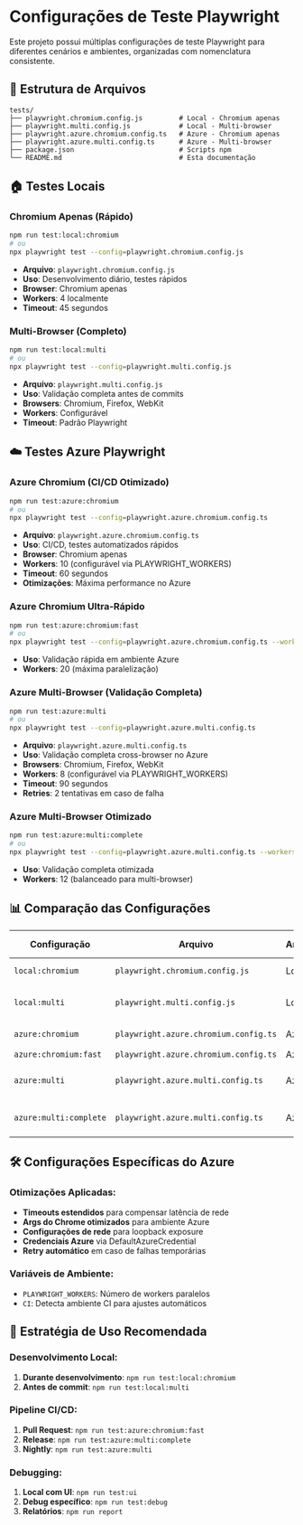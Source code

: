 # Configurações de Teste Playwright

Este projeto possui múltiplas configurações de teste Playwright para diferentes cenários e ambientes, organizadas com nomenclatura consistente.

## 📁 Estrutura de Arquivos

```
tests/
├── playwright.chromium.config.js         # Local - Chromium apenas
├── playwright.multi.config.js            # Local - Multi-browser  
├── playwright.azure.chromium.config.ts   # Azure - Chromium apenas
├── playwright.azure.multi.config.ts      # Azure - Multi-browser
├── package.json                          # Scripts npm
└── README.md                             # Esta documentação
```

## 🏠 Testes Locais

### Chromium Apenas (Rápido)
```bash
npm run test:local:chromium
# ou
npx playwright test --config=playwright.chromium.config.js
```
- **Arquivo**: `playwright.chromium.config.js`
- **Uso**: Desenvolvimento diário, testes rápidos
- **Browser**: Chromium apenas
- **Workers**: 4 localmente
- **Timeout**: 45 segundos

### Multi-Browser (Completo)
```bash
npm run test:local:multi
# ou
npx playwright test --config=playwright.multi.config.js
```
- **Arquivo**: `playwright.multi.config.js`
- **Uso**: Validação completa antes de commits
- **Browsers**: Chromium, Firefox, WebKit
- **Workers**: Configurável
- **Timeout**: Padrão Playwright

## ☁️ Testes Azure Playwright

### Azure Chromium (CI/CD Otimizado)
```bash
npm run test:azure:chromium
# ou
npx playwright test --config=playwright.azure.chromium.config.ts
```
- **Arquivo**: `playwright.azure.chromium.config.ts`
- **Uso**: CI/CD, testes automatizados rápidos
- **Browser**: Chromium apenas
- **Workers**: 10 (configurável via PLAYWRIGHT_WORKERS)
- **Timeout**: 60 segundos
- **Otimizações**: Máxima performance no Azure

### Azure Chromium Ultra-Rápido
```bash
npm run test:azure:chromium:fast
# ou
npx playwright test --config=playwright.azure.chromium.config.ts --workers=20
```
- **Uso**: Validação rápida em ambiente Azure
- **Workers**: 20 (máxima paralelização)

### Azure Multi-Browser (Validação Completa)
```bash
npm run test:azure:multi
# ou
npx playwright test --config=playwright.azure.multi.config.ts
```
- **Arquivo**: `playwright.azure.multi.config.ts`
- **Uso**: Validação completa cross-browser no Azure
- **Browsers**: Chromium, Firefox, WebKit
- **Workers**: 8 (configurável via PLAYWRIGHT_WORKERS)
- **Timeout**: 90 segundos
- **Retries**: 2 tentativas em caso de falha

### Azure Multi-Browser Otimizado
```bash
npm run test:azure:multi:complete
# ou
npx playwright test --config=playwright.azure.multi.config.ts --workers=12
```
- **Uso**: Validação completa otimizada
- **Workers**: 12 (balanceado para multi-browser)

## 📊 Comparação das Configurações

| Configuração | Arquivo | Ambiente | Browsers | Workers | Timeout | Uso Recomendado |
|-------------|---------|----------|----------|---------|---------|-----------------|
| `local:chromium` | `playwright.chromium.config.js` | Local | Chromium | 4 | 45s | Desenvolvimento diário |
| `local:multi` | `playwright.multi.config.js` | Local | Chrome, Firefox, Safari | Variável | 30s | Validação pré-commit |
| `azure:chromium` | `playwright.azure.chromium.config.ts` | Azure | Chromium | 10 | 60s | CI/CD automatizado |
| `azure:chromium:fast` | `playwright.azure.chromium.config.ts` | Azure | Chromium | 20 | 60s | Validação rápida |
| `azure:multi` | `playwright.azure.multi.config.ts` | Azure | Chrome, Firefox, Safari | 8 | 90s | Validação cross-browser |
| `azure:multi:complete` | `playwright.azure.multi.config.ts` | Azure | Chrome, Firefox, Safari | 12 | 90s | Teste completo otimizado |

## 🛠️ Configurações Específicas do Azure

### Otimizações Aplicadas:
- **Timeouts estendidos** para compensar latência de rede
- **Args do Chrome otimizados** para ambiente Azure
- **Configurações de rede** para loopback exposure
- **Credenciais Azure** via DefaultAzureCredential
- **Retry automático** em caso de falhas temporárias

### Variáveis de Ambiente:
- `PLAYWRIGHT_WORKERS`: Número de workers paralelos
- `CI`: Detecta ambiente CI para ajustes automáticos

## 🎯 Estratégia de Uso Recomendada

### Desenvolvimento Local:
1. **Durante desenvolvimento**: `npm run test:local:chromium`
2. **Antes de commit**: `npm run test:local:multi`

### Pipeline CI/CD:
1. **Pull Request**: `npm run test:azure:chromium:fast`
2. **Release**: `npm run test:azure:multi:complete`
3. **Nightly**: `npm run test:azure:multi`

### Debugging:
1. **Local com UI**: `npm run test:ui`
2. **Debug específico**: `npm run test:debug`
3. **Relatórios**: `npm run report`